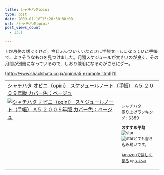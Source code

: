 ```yaml
---
title: シャチハタopini
type: post
date: 2009-01-18T15:28:30+00:00
url: /シャチハタopini/
post_views_count:
  - 1381

---
```

11か月後の話ですけど。今日ふらついていたときに半額セールになっていた手帳で、よさそうなものを見つけました。月間スケジュールが大きいのが良く、その月間が別冊になっているので、しおり兼用になるのがさらにグー。

[http://www.shachihata.co.jp/opini/a5_example.html][1]

<table cellpadding="5" border="0">
  <tr>
    <td colspan="2">
      <a href="http://www.amazon.co.jp/%E3%82%B7%E3%83%A3%E3%83%81%E3%83%8F%E3%82%BF-%E3%82%AA%E3%83%94%E3%83%8B%EF%BC%88opini%EF%BC%89-%E3%82%B9%E3%82%B1%E3%82%B8%E3%83%A5%E3%83%BC%E3%83%AB%E3%83%8E%E3%83%BC%E3%83%88%EF%BC%88%E6%89%8B%E5%B8%B3%EF%BC%89-%EF%BC%92%EF%BC%90%EF%BC%90%EF%BC%99%E5%B9%B4%E7%89%88-%E3%82%AB%E3%83%90%E3%83%BC%E8%89%B2%EF%BC%9A%E3%83%99%E3%83%BC%E3%82%B8%E3%83%A5/dp/B001DSGYAS%3FSubscriptionId%3D0G91FPYVW6ZGWBH4Y9G2%26tag%3Dkonnokiyotaka-22%26linkCode%3Dxm2%26camp%3D2025%26creative%3D165953%26creativeASIN%3DB001DSGYAS" target="_blank">シャチハタ オピニ（opini） スケジュールノート（手帳） A５ ２００９年版 カバー色：ベージュ</a><img height="1" alt="" src="http://www.assoc-amazon.jp/e/ir?t=konnokiyotaka-22&l=ur2&o=9" width="1" border="0" />
    </td>
  </tr>
  
  <tr>
    <td valign="top">
      <a href="http://www.amazon.co.jp/%E3%82%B7%E3%83%A3%E3%83%81%E3%83%8F%E3%82%BF-%E3%82%AA%E3%83%94%E3%83%8B%EF%BC%88opini%EF%BC%89-%E3%82%B9%E3%82%B1%E3%82%B8%E3%83%A5%E3%83%BC%E3%83%AB%E3%83%8E%E3%83%BC%E3%83%88%EF%BC%88%E6%89%8B%E5%B8%B3%EF%BC%89-%EF%BC%92%EF%BC%90%EF%BC%90%EF%BC%99%E5%B9%B4%E7%89%88-%E3%82%AB%E3%83%90%E3%83%BC%E8%89%B2%EF%BC%9A%E3%83%99%E3%83%BC%E3%82%B8%E3%83%A5/dp/B001DSGYAS%3FSubscriptionId%3D0G91FPYVW6ZGWBH4Y9G2%26tag%3Dkonnokiyotaka-22%26linkCode%3Dxm2%26camp%3D2025%26creative%3D165953%26creativeASIN%3DB001DSGYAS" target="_blank"><img alt="シャチハタ オピニ（opini） スケジュールノート（手帳） A５ ２００９年版 カバー色：ベージュ" src="https://i0.wp.com/ecx.images-amazon.com/images/I/41ff%2BZ-83FL._SL160_.jpg" border="0" data-recalc-dims="1" /></a>
    </td>
    <td valign="top">
      <font size="-1"><br />シャチハタ <br />売り上げランキング : 6359</p>
      <p>
        <strong>おすすめ平均 </strong><img alt="star" src="https://i2.wp.com/g-images.amazon.com/images/G/01/detail/stars-4-0.gif" data-recalc-dims="1" /><br /><img alt="star" src="https://i2.wp.com/g-images.amazon.com/images/G/01/detail/stars-4-0.gif" data-recalc-dims="1" />とても書き込み易いです。
      </p>
      <p>
        <a href="http://www.amazon.co.jp/%E3%82%B7%E3%83%A3%E3%83%81%E3%83%8F%E3%82%BF-%E3%82%AA%E3%83%94%E3%83%8B%EF%BC%88opini%EF%BC%89-%E3%82%B9%E3%82%B1%E3%82%B8%E3%83%A5%E3%83%BC%E3%83%AB%E3%83%8E%E3%83%BC%E3%83%88%EF%BC%88%E6%89%8B%E5%B8%B3%EF%BC%89-%EF%BC%92%EF%BC%90%EF%BC%90%EF%BC%99%E5%B9%B4%E7%89%88-%E3%82%AB%E3%83%90%E3%83%BC%E8%89%B2%EF%BC%9A%E3%83%99%E3%83%BC%E3%82%B8%E3%83%A5/dp/B001DSGYAS%3FSubscriptionId%3D0G91FPYVW6ZGWBH4Y9G2%26tag%3Dkonnokiyotaka-22%26linkCode%3Dxm2%26camp%3D2025%26creative%3D165953%26creativeASIN%3DB001DSGYAS" target="_blank">Amazonで詳しく見る</a></font><font size="-2"> by <a href="http://www.goodpic.com/mt/aws/index.html">G-Tools</a></font></td> </tr> </tbody> </table>

 [1]: http://www.shachihata.co.jp/opini/a5_example.html "http://www.shachihata.co.jp/opini/a5_example.html"
